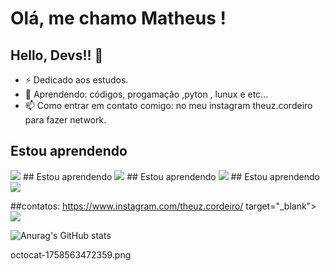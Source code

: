# Olá, me chamo Matheus ! 
## Hello, Devs!!    👋


- ⚡ Dedicado aos estudos.
- 🌱 Aprendendo: códigos, progamação ,pyton , lunux e etc...
- 📫 Como entrar em contato comigo: no meu instagram theuz.cordeiro para fazer network.
## Estou aprendendo
<img src="https://cdn.jsdelivr.net/gh/devicons/devicon@latest/icons/kalilinux/kalilinux-original.svg" />
## Estou aprendendo
<img src="https://cdn.jsdelivr.net/gh/devicons/devicon@latest/icons/htmx/htmx-original.svg" />
## Estou aprendendo
<img src="https://cdn.jsdelivr.net/gh/devicons/devicon@latest/icons/javascript/javascript-original.svg" />
## Estou aprendendo
<img src="https://cdn.jsdelivr.net/gh/devicons/devicon@latest/icons/python/python-original.svg" />


##contatos: https://www.instagram.com/theuz.cordeiro/ target="_blank"><img loading="lazy" src="https://img.shields.io/badge/-Instagram-%23E4405F?style=for-the-badge&logo=instagram&logoColor=white" target="_blank"></a>


![Anurag's GitHub stats](https://github-readme-stats.vercel.app/api?username=anuraghazra&theme=dark&show_icons=true)

octocat-1758563472359.png
